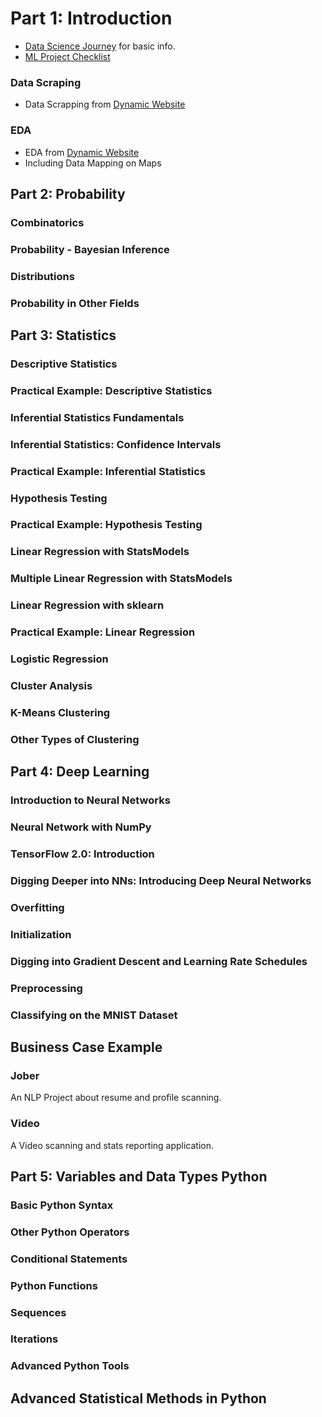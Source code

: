 # Part 1: Introduction
- [Data Science Journey](https://github.com/nabeelkhan/Data-Science-Journey/blob/main/README.md) for basic info. 
- [ML Project Checklist](https://github.com/nabeelkhan/Data-Science-Journey/blob/main/Project%20Workshop/README.md) 

### Data Scraping
- Data Scrapping from [Dynamic Website](https://eswchildcare.ca/) 
### EDA
- EDA from [Dynamic Website](https://eswchildcare.ca/) 
- Including Data Mapping on Maps
## Part 2: Probability 
### Combinatorics
### Probability - Bayesian Inference
### Distributions
### Probability in Other Fields
## Part 3: Statistics
### Descriptive Statistics
### Practical Example: Descriptive Statistics
### Inferential Statistics Fundamentals
### Inferential Statistics: Confidence Intervals
### Practical Example: Inferential Statistics
### Hypothesis Testing
### Practical Example: Hypothesis Testing
### Linear Regression with StatsModels
### Multiple Linear Regression with StatsModels
### Linear Regression with sklearn
### Practical Example: Linear Regression
### Logistic Regression
### Cluster Analysis
### K-Means Clustering
### Other Types of Clustering
## Part 4: Deep Learning
### Introduction to Neural Networks
### Neural Network with NumPy
### TensorFlow 2.0: Introduction
### Digging Deeper into NNs: Introducing Deep Neural Networks
### Overfitting
### Initialization
### Digging into Gradient Descent and Learning Rate Schedules
### Preprocessing
### Classifying on the MNIST Dataset
## Business Case Example
### Jober
An NLP Project about resume and profile scanning. 
### Video
A Video scanning and stats reporting application.
## Part 5: Variables and Data Types Python
### Basic Python Syntax
### Other Python Operators
### Conditional Statements
### Python Functions
### Sequences
### Iterations
### Advanced Python Tools
## Advanced Statistical Methods in Python
  
